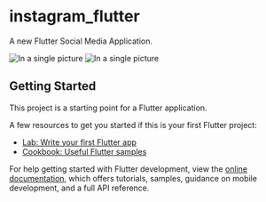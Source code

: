 # instagram_flutter

A new Flutter Social Media Application.


![In a single picture](https://raw.githubusercontent.com/elhamebrahimpour/moodinger_application/master/socialmediaapp.jpg)
![In a single picture](https://raw.githubusercontent.com/elhamebrahimpour/moodinger_application/master/splash.png)


## Getting Started

This project is a starting point for a Flutter application.

A few resources to get you started if this is your first Flutter project:

- [Lab: Write your first Flutter app](https://docs.flutter.dev/get-started/codelab)
- [Cookbook: Useful Flutter samples](https://docs.flutter.dev/cookbook)

For help getting started with Flutter development, view the
[online documentation](https://docs.flutter.dev/), which offers tutorials,
samples, guidance on mobile development, and a full API reference.
